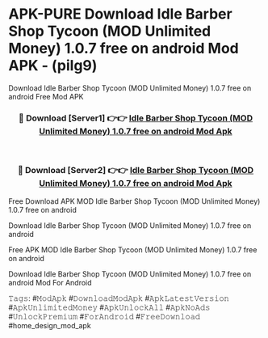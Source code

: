 # APK-PURE Download Idle Barber Shop Tycoon (MOD Unlimited Money) 1.0.7 free on android Mod APK - (pilg9)
Download Idle Barber Shop Tycoon (MOD Unlimited Money) 1.0.7 free on android Free Mod APK

<div align="center">
<h3>🔴 Download [Server1] 👉👉 <a href="https://apk-comot.site?title=Idle_Barber_Shop_Tycoon_(MOD_Unlimited_Money)_1.0.7_free_on_android">Idle Barber Shop Tycoon (MOD Unlimited Money) 1.0.7 free on android Mod Apk</a></h3><br>

<h3>🔴 Download [Server2] 👉👉 <a href="https://apk-comot.site?title=Idle_Barber_Shop_Tycoon_(MOD_Unlimited_Money)_1.0.7_free_on_android">Idle Barber Shop Tycoon (MOD Unlimited Money) 1.0.7 free on android Mod Apk</a></h3>
</div>


Free Download APK MOD Idle Barber Shop Tycoon (MOD Unlimited Money) 1.0.7 free on android

Download Idle Barber Shop Tycoon (MOD Unlimited Money) 1.0.7 free on android 

Free APK MOD Idle Barber Shop Tycoon (MOD Unlimited Money) 1.0.7 free on android 

Download Idle Barber Shop Tycoon (MOD Unlimited Money) 1.0.7 free on android Mod For Android

𝚃𝚊𝚐𝚜: #𝙼𝚘𝚍𝙰𝚙𝚔 #𝙳𝚘𝚠𝚗𝚕𝚘𝚊𝚍𝙼𝚘𝚍𝙰𝚙𝚔 #𝙰𝚙𝚔𝙻𝚊𝚝𝚎𝚜𝚝𝚅𝚎𝚛𝚜𝚒𝚘𝚗 #𝙰𝚙𝚔𝚄𝚗𝚕𝚒𝚖𝚒𝚝𝚎𝚍𝙼𝚘𝚗𝚎𝚢 #𝙰𝚙𝚔𝚄𝚗𝚕𝚘𝚌𝚔𝙰𝚕𝚕 #𝙰𝚙𝚔𝙽𝚘𝙰𝚍𝚜 #𝚄𝚗𝚕𝚘𝚌𝚔𝙿𝚛𝚎𝚖𝚒𝚞𝚖 #𝙵𝚘𝚛𝙰𝚗𝚍𝚛𝚘𝚒𝚍 #𝙵𝚛𝚎𝚎𝙳𝚘𝚠𝚗𝚕𝚘𝚊𝚍 #home_design_mod_apk